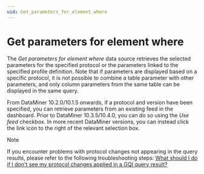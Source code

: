 ```yaml
---
uid: Get_parameters_for_element_where
---
```


# Get parameters for element where

The *Get parameters for element where* data source retrieves the selected parameters for the specified protocol or the parameters linked to the specified profile definition. Note that if parameters are displayed based on a specific protocol, it is not possible to combine a table parameter with other parameters, and only column parameters from the same table can be displayed in the same query.

From DataMiner 10.2.0/10.1.5 onwards, if a protocol and version have been specified, you can retrieve parameters from an existing feed in the dashboard. Prior to DataMiner 10.3.5/10.4.0<!--  RN 35837 -->, you can do so using the *Use feed* checkbox. In more recent DataMiner versions, you can instead click the link icon to the right of the relevant selection box.

> [!NOTE]
> If you encounter problems with protocol changes not appearing in the query results, please refer to the following troubleshooting steps: [What should I do if I don't see my protocol changes applied in a GQI query result?](xref:Dashboards_and_Low_Code_Apps_FAQ#what-should-i-do-if-i-dont-see-my-protocol-changes-applied-in-a-gqi-query-result)